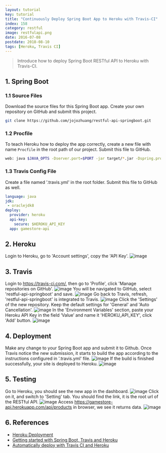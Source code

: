 ```yaml
---
layout: tutorial
key: tutorial
title: "Continuously Deploy Spring Boot App to Heroku with Travis-CI"
index: 158
category: restful
image: restfulapi.png
date: 2016-07-08
postdate: 2018-08-10
tags: [Heroku, Travis CI]
---
```


> Introduce how to deploy Spring Boot RESTful API to Heroku with Travis-CI.

## 1. Spring Boot
### 1.1 Source Files
Download the source files for this Spring Boot app. Create your own repository on GitHub and submit this project.
```sh
git clone https://github.com/jojozhuang/restful-api-springboot.git
```
### 1.2 Procfile
To teach Heroku how to deploy the app correctly, create a new file with name `Procfile` in the root path of our project. Submit this file to GitHub.
```sh
web: java $JAVA_OPTS -Dserver.port=$PORT -jar target/*.jar -Dspring.profiles.active=prod
```
### 1.3 Travis Config File
Create a file named '.travis.yml' in the root folder. Submit this file to GitHub as well.
```yml
language: java
jdk:
 - oraclejdk8
deploy:
  provider: heroku
  api-key:
    secure: $HEROKU_API_KEY
  app: gamestore-api
```

## 2. Heroku
Login to Heroku, go to 'Account settings', copy the 'API Key'.
![image](/public/tutorials/158/heroku_apikey.png)  

## 3. Travis
Login to https://travis-ci.com/, then go to 'Profile', click 'Manage repositories on GitHub'.
![image](/public/tutorials/158/travis_profile.png)
You will be navigated to GitHub, select 'restful-api-springboot' and save.
![image](/public/tutorials/158/github_add_repository.png)
Go back to Travis, refresh, 'restful-api-springboot' is integrated to Travis.
![image](/public/tutorials/158/travis_add_repository.png)
Click the 'Settings' of the new repository. Keep the default settings for 'General' and 'Auto Cancellation'.
![image](/public/tutorials/158/travis_settings.png)
In the 'Environment Variables' section, paste your Heroku API Key in the field ‘Value’ and name it 'HEROKU_API_KEY', click 'Add' button.
![image](/public/tutorials/158/travis_environment_variable.png)

## 4. Deployment
Make any change to your Spring Boot app and submit it to Github. Once Travis notice the new submission, it starts to build the app according to the instructions configured in '.travis.yml' file.
![image](/public/tutorials/158/travis_build.png)
If the build is finished successfully, your site is deployed to Heroku.
![image](/public/tutorials/158/travis_deploy.png)  

## 5. Testing
Go to Heroku, you should see the new app in the dashboard.
![image](/public/tutorials/158/heroku_newapp.png)
Click on it, and switch to 'Setting' tab. You should find the link, it is the root url of the RESTful API.
![image](/public/tutorials/158/heroku_link.png)
Access https://gamestore-api.herokuapp.com/api/products in browser, we see it returns data.
![image](/public/tutorials/158/heroku_api.png)

## 6. References
* [Heroku Deployment](https://docs.travis-ci.com/user/deployment/heroku/)
* [Getting started with Spring Boot, Travis and Heroku](https://medium.com/@felippepuhle/getting-started-with-spring-boot-travis-and-heroku-4562a723fd0e)
* [Automatically deploy with Travis CI and Heroku](https://medium.com/@felipeluizsoares/automatically-deploy-with-travis-ci-and-heroku-ddba1361647f)
